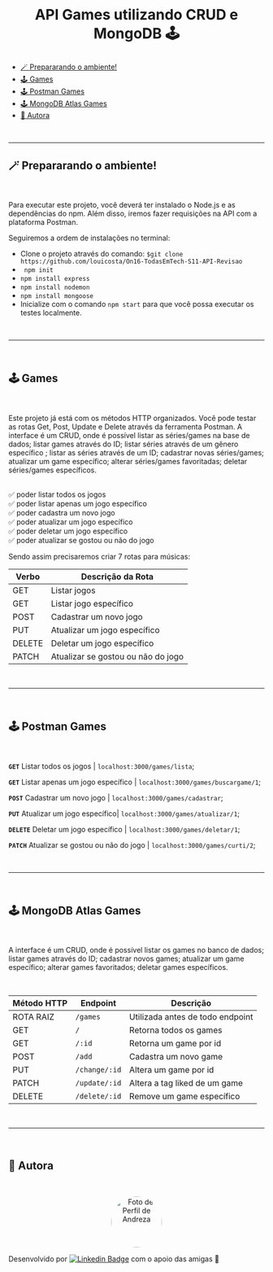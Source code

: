 <h1 align="center">
    <br>
    <p align="center">API Games utilizando CRUD e MongoDB 🕹️ <p>
</h1>


<!--ts-->
- [🪄 Prepararando o ambiente!](#-prepararando-o-ambiente)
- [🕹️ Games](#️-games)
- [🕹️ Postman Games](#️-postman-games)
- [🕹️ MongoDB Atlas Games](#️-mongodb-atlas-games)
- [🎄 Autora](#-autora)

<!--te-->

</br>

-------------------------------
## 🪄 Prepararando o ambiente!

</br>

Para executar este projeto, você deverá ter instalado o Node.js e as dependências do npm. Além disso, iremos fazer requisições na API com a plataforma Postman.

Seguiremos a ordem de instalações no terminal:

- Clone o projeto através do comando:
`$git clone https://github.com/louicosta/On16-TodasEmTech-S11-API-Revisao`
- ` npm init`
- ` npm install express `
- ` npm install nodemon `
- ` npm install mongoose `
- Inicialize com o comando `npm start` para que você possa executar os testes localmente.

</br>

-------------------------------
</br>

## 🕹️ Games

</br>

Este projeto já está com os métodos HTTP organizados. Você pode testar as rotas Get, Post, Update e Delete através da ferramenta Postman. A interface é um CRUD, onde é possível listar as séries/games na base de dados; listar games através do ID; listar séries através de um gênero específico ; listar as séries através de um ID; cadastrar novas séries/games; atualizar um game específico; alterar séries/games favoritadas; deletar séries/games específicos.


<br>✅ poder listar todos os jogos
<br>✅ poder listar apenas um jogo específico
<br>✅ poder cadastra um novo jogo
<br>✅ poder atualizar um jogo específico
<br>✅ poder deletar um jogo específico
<br>✅ poder atualizar se gostou ou não do jogo

Sendo assim precisaremos criar 7 rotas para músicas:

| Verbo  | Descrição da Rota                      |
| ------ | ---------------------------------------|
| GET    | Listar jogos                           |
| GET    | Listar jogo específico                 |
| POST   | Cadastrar um novo jogo                 |
| PUT    | Atualizar um jogo específico           |
| DELETE | Deletar um jogo específico             |
| PATCH  | Atualizar se gostou ou não do jogo     |

</br>

-------------------------------

</br>

## 🕹️ Postman Games

</br>

**`GET`** Listar todos os jogos | `localhost:3000/games/lista`;

**`GET`** Listar apenas um jogo específico | `localhost:3000/games/buscargame/1`;

**`POST`** Cadastrar um novo jogo | `localhost:3000/games/cadastrar`;

**`PUT`** Atualizar um jogo específico| `localhost:3000/games/atualizar/1`;

**`DELETE`** Deletar um jogo específico | `localhost:3000/games/deletar/1`;

**`PATCH`** Atualizar se gostou ou não do jogo | `localhost:3000/games/curti/2`;


</br>

-------------------------------

</br>

## 🕹️ MongoDB Atlas Games

</br>

A interface é um CRUD, onde é possível listar os games no banco de dados; listar games através do ID; cadastrar novos games; atualizar um game específico; alterar games favoritados; deletar games específicos.

</br>

| Método HTTP | Endpoint                     | Descrição                                     |
| ----------- | ---------------------------- | --------------------------------------------- |
| ROTA RAIZ   | `/games`                     | Utilizada antes de todo endpoint              |
| GET         | `/`                          | Retorna todos os games                        |
| GET         | `/:id`                       | Retorna um game por id                        |
| POST        | `/add`                       | Cadastra um novo game                         |
| PUT         | `/change/:id`                | Altera um game por id                         |
| PATCH       | `/update/:id`                | Altera a tag liked de um game                 |
| DELETE      | `/delete/:id`                | Remove um game específico                     |

</br>

-------------------------------

</br>

## 🎄 Autora

</br>

<p align="center">
<a>
 <img style="border-radius: 50%;" src="https://media-exp1.licdn.com/dms/image/C4E03AQFUFLABHg5xfA/profile-displayphoto-shrink_800_800/0/1646500768370?e=1659571200&v=beta&t=ZeyR8RdmYcjcC_Mfr83iTLwkrQT3MR74QzceWIdbWfI" width="100px;" alt="Foto de Perfil de Andreza"/>
 <br/>
</a>


Desenvolvido por [![Linkedin Badge](https://img.shields.io/badge/-Andreza_Pipolo-blue?style=flat-square&logo=Linkedin&logoColor=white&link=https://www.linkedin.com/in/andrezapipolo/)](https://www.linkedin.com/in/andrezapipolo/)  com o apoio das amigas 💙
